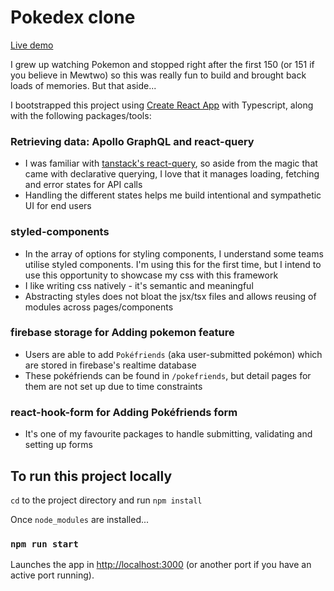 # Pokedex clone

[Live demo](https://pokedex.leeshuzheng.io/)

I grew up watching Pokemon and stopped right after the first 150 (or 151 if you believe in Mewtwo) so this was really fun to build and brought back loads of memories. But that aside...

I bootstrapped this project using [Create React App](https://github.com/facebook/create-react-app) with Typescript, along with the following packages/tools:

### Retrieving data: Apollo GraphQL and react-query

- I was familiar with [tanstack's react-query](https://tanstack.com/query/v4/?from=reactQueryV3&original=https://react-query-v3.tanstack.com/), so aside from the magic that came with declarative querying, I love that it manages loading, fetching and error states for API calls
- Handling the different states helps me build intentional and sympathetic UI for end users

### styled-components

- In the array of options for styling components, I understand some teams utilise styled components. I'm using this for the first time, but I intend to use this opportunity to showcase my css with this framework
- I like writing css natively - it's semantic and meaningful
- Abstracting styles does not bloat the jsx/tsx files and allows reusing of modules across pages/components

### firebase storage for Adding pokemon feature

- Users are able to add `Pokéfriends` (aka user-submitted pokémon) which are stored in firebase's realtime database
- These pokéfriends can be found in `/pokefriends`, but detail pages for them are not set up due to time constraints

### react-hook-form for Adding Pokéfriends form

- It's one of my favourite packages to handle submitting, validating and setting up forms

## To run this project locally

`cd` to the project directory and run `npm install`

Once `node_modules` are installed...

### `npm run start`

Launches the app in [http://localhost:3000](http://localhost:3000) (or another port if you have an active port running).
